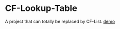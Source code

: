 # CF-Lookup-Table
A project that can totally be replaced by CF-List.
[demo](https://yojahuang.github.io/CF-Lookup-Table/)
